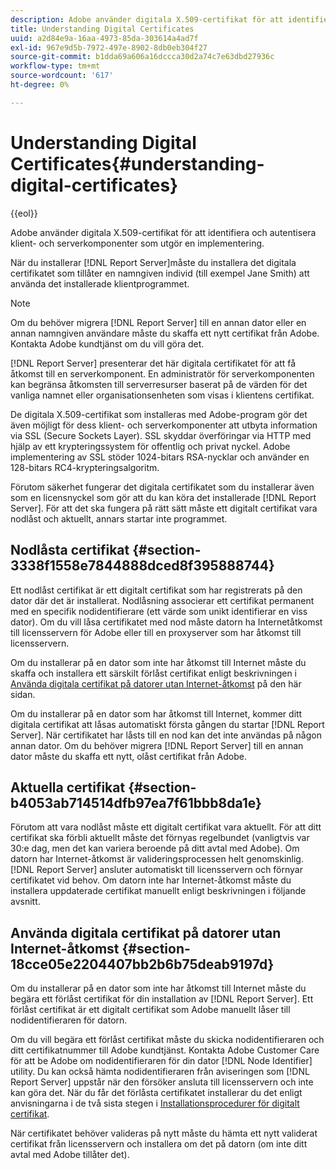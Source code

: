 ```yaml
---
description: Adobe använder digitala X.509-certifikat för att identifiera och autentisera klient- och serverkomponenter som utgör en implementering.
title: Understanding Digital Certificates
uuid: a2d84e9a-16aa-4973-85da-303614a4ad7f
exl-id: 967e9d5b-7972-497e-8902-8db0eb304f27
source-git-commit: b1dda69a606a16dccca30d2a74c7e63dbd27936c
workflow-type: tm+mt
source-wordcount: '617'
ht-degree: 0%

---
```


# Understanding Digital Certificates{#understanding-digital-certificates}

{{eol}}

Adobe använder digitala X.509-certifikat för att identifiera och autentisera klient- och serverkomponenter som utgör en implementering.

När du installerar [!DNL Report Server]måste du installera det digitala certifikatet som tillåter en namngiven individ (till exempel Jane Smith) att använda det installerade klientprogrammet.

>[!NOTE]
>
>Om du behöver migrera [!DNL Report Server] till en annan dator eller en annan namngiven användare måste du skaffa ett nytt certifikat från Adobe. Kontakta Adobe kundtjänst om du vill göra det.

[!DNL Report Server] presenterar det här digitala certifikatet för att få åtkomst till en serverkomponent. En administratör för serverkomponenten kan begränsa åtkomsten till serverresurser baserat på de värden för det vanliga namnet eller organisationsenheten som visas i klientens certifikat.

De digitala X.509-certifikat som installeras med Adobe-program gör det även möjligt för dess klient- och serverkomponenter att utbyta information via SSL (Secure Sockets Layer). SSL skyddar överföringar via HTTP med hjälp av ett krypteringssystem för offentlig och privat nyckel. Adobe implementering av SSL stöder 1024-bitars RSA-nycklar och använder en 128-bitars RC4-krypteringsalgoritm.

Förutom säkerhet fungerar det digitala certifikatet som du installerar även som en licensnyckel som gör att du kan köra det installerade [!DNL Report Server]. För att det ska fungera på rätt sätt måste ett digitalt certifikat vara nodlåst och aktuellt, annars startar inte programmet.

## Nodlåsta certifikat {#section-3338f1558e7844888dced8f395888744}

Ett nodlåst certifikat är ett digitalt certifikat som har registrerats på den dator där det är installerat. Nodlåsning associerar ett certifikat permanent med en specifik nodidentifierare (ett värde som unikt identifierar en viss dator). Om du vill låsa certifikatet med nod måste datorn ha Internetåtkomst till licensservern för Adobe eller till en proxyserver som har åtkomst till licensservern.

Om du installerar på en dator som inte har åtkomst till Internet måste du skaffa och installera ett särskilt förlåst certifikat enligt beskrivningen i [Använda digitala certifikat på datorer utan Internet-åtkomst](../../../../home/c-rpt-oview/c-inst-rpt/c-install-dig-cert/c-underst-dig-cert.md#section-18cce05e2204407bb2b6b75deab9197d) på den här sidan.

Om du installerar på en dator som har åtkomst till Internet, kommer ditt digitala certifikat att låsas automatiskt första gången du startar [!DNL Report Server]. När certifikatet har låsts till en nod kan det inte användas på någon annan dator. Om du behöver migrera [!DNL Report Server] till en annan dator måste du skaffa ett nytt, olåst certifikat från Adobe.

## Aktuella certifikat {#section-b4053ab714514dfb97ea7f61bbb8da1e}

Förutom att vara nodlåst måste ett digitalt certifikat vara aktuellt. För att ditt certifikat ska förbli aktuellt måste det förnyas regelbundet (vanligtvis var 30:e dag, men det kan variera beroende på ditt avtal med Adobe). Om datorn har Internet-åtkomst är valideringsprocessen helt genomskinlig. [!DNL Report Server] ansluter automatiskt till licensservern och förnyar certifikatet vid behov. Om datorn inte har Internet-åtkomst måste du installera uppdaterade certifikat manuellt enligt beskrivningen i följande avsnitt.

## Använda digitala certifikat på datorer utan Internet-åtkomst {#section-18cce05e2204407bb2b6b75deab9197d}

Om du installerar på en dator som inte har åtkomst till Internet måste du begära ett förlåst certifikat för din installation av [!DNL Report Server]. Ett förlåst certifikat är ett digitalt certifikat som Adobe manuellt låser till nodidentifieraren för datorn.

Om du vill begära ett förlåst certifikat måste du skicka nodidentifieraren och ditt certifikatnummer till Adobe kundtjänst. Kontakta Adobe Customer Care för att be Adobe om nodidentifieraren för din dator [!DNL Node Identifier] utility. Du kan också hämta nodidentifieraren från aviseringen som [!DNL Report Server] uppstår när den försöker ansluta till licensservern och inte kan göra det. När du får det förlåsta certifikatet installerar du det enligt anvisningarna i de två sista stegen i [Installationsprocedurer för digitalt certifikat](../../../../home/c-rpt-oview/c-inst-rpt/c-install-dig-cert/t-dig-cert-install-proc.md#task-5c4bb352ff534b40adc46dd053874e5d).

När certifikatet behöver valideras på nytt måste du hämta ett nytt validerat certifikat från licensservern och installera om det på datorn (om inte ditt avtal med Adobe tillåter det).
